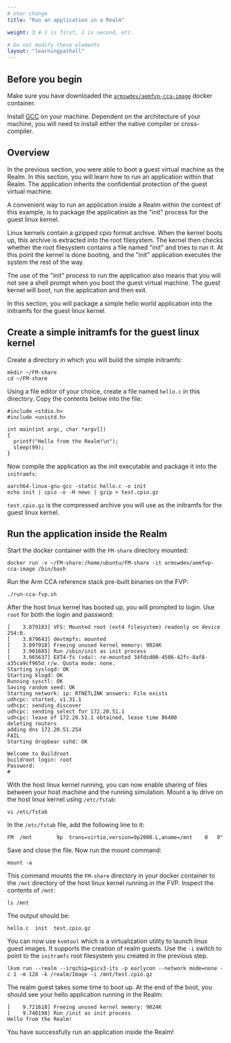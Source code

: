 ```yaml
---
# User change
title: "Run an application in a Realm"

weight: 3 # 1 is first, 2 is second, etc.

# Do not modify these elements
layout: "learningpathall"
---
```


## Before you begin

Make sure you have downloaded the [`armswdev/aemfvp-cca-image`](https://hub.docker.com/r/armswdev/aemfvp-cca-image) docker container.

Install [GCC](/install-guides/gcc/) on your machine. Dependent on the architecture of your machine, you will need to install either the native compiler or cross-compiler.

## Overview
In the previous section, you were able to boot a guest virtual machine as the Realm. In this section, you will learn how to run an application within that Realm. The application inherits the confidential protection of the guest virtual machine.

A convenient way to run an application inside a Realm within the context of this example, is to package the application as the "init" process for the guest linux kernel. 

Linux kernels contain a gzipped cpio format archive. When the kernel boots up, this archive is extracted into the root filesystem. The kernel then checks whether the root filesystem contains a file named "init" and tries to run it. At this point the kernel is done booting, and the "init" application executes the system the rest of the way. 

The use of the "init" process to run the application also means that you will not see a shell prompt when you boot the guest virtual machine. The guest kernel will boot, run the application and then exit.

In this section, you will package a simple hello world application into the initramfs for the guest linux kernel. 

## Create a simple initramfs for the guest linux kernel

Create a directory in which you will build the simple initramfs:

```console
mkdir ~/FM-share
cd ~/FM-share
```
Using a file editor of your choice, create a file named `hello.c` in this directory. Copy the contents below into the file:

```console
#include <stdio.h>
#include <unistd.h>

int main(int argc, char *argv[])
{
  printf("Hello from the Realm!\n");
  sleep(99);
}
```

Now compile the application as the init executable and package it into the `initramfs`:

```console
aarch64-linux-gnu-gcc -static hello.c -o init
echo init | cpio -o -H newc | gzip > test.cpio.gz
```
`test.cpio.gz` is the compressed archive you will use as the initramfs for the guest linux kernel.

## Run the application inside the Realm 

Start the docker container with the `FM-share` directory mounted:

```console
docker run -v ~/FM-share:/home/ubuntu/FM-share -it armswdev/aemfvp-cca-image /bin/bash
```
Run the Arm CCA reference stack pre-built binaries on the FVP:

```console
./run-cca-fvp.sh
```
After the host linux kernel has booted up, you will prompted to login. Use `root` for both the login and password:

```output
[    3.879183] VFS: Mounted root (ext4 filesystem) readonly on device 254:0.
[    3.879643] devtmpfs: mounted
[    3.897918] Freeing unused kernel memory: 9024K
[    3.901685] Run /sbin/init as init process
[    3.965637] EXT4-fs (vda): re-mounted 34fdcd00-4506-42fc-8af8-a35ca9cf965d r/w. Quota mode: none.
Starting syslogd: OK
Starting klogd: OK
Running sysctl: OK
Saving random seed: OK
Starting network: ip: RTNETLINK answers: File exists
udhcpc: started, v1.31.1
udhcpc: sending discover
udhcpc: sending select for 172.20.51.1
udhcpc: lease of 172.20.51.1 obtained, lease time 86400
deleting routers
adding dns 172.20.51.254
FAIL
Starting dropbear sshd: OK

Welcome to Buildroot
buildroot login: root
Password:
#
```
With the host linux kernel running, you can now enable sharing of files between your host machine and the running simulation. Mount a `9p` drive on the host linux kernel using `/etc/fstab`:

```console
vi /etc/fstab
```
In the `/etc/fstab` file, add the following line to it:

```console
FM	/mnt		9p	trans=virtio,version=9p2000.L,aname=/mnt	0 	0"
```
Save and close the file. Now run the mount command:

```console
mount -a
```
This command mounts the `FM-share` directory in your docker container to the `/mnt` directory of the host linux kernel running in the FVP. Inspect the contents of `/mnt`:

```console
ls /mnt
```

The output should be:
```output
hello.c  init  test.cpio.gz
```
You can now use `kvmtool` which is a virtualization utility to launch linux guest images. It supports the creation of realm guests. Use the `-i` switch to point to the `initramfs` root filesystem you created in the previous step.

```console
lkvm run --realm --irqchip=gicv3-its -p earlycon --network mode=none -c 1 -m 128 -k /realm/Image -i /mnt/test.cpio.gz
```
The realm guest takes some time to boot up. At the end of the boot, you should see your hello application running in the Realm:

```output
[    9.721618] Freeing unused kernel memory: 9024K
[    9.740198] Run /init as init process
Hello from the Realm!
```
You have successfully run an application inside the Realm!


